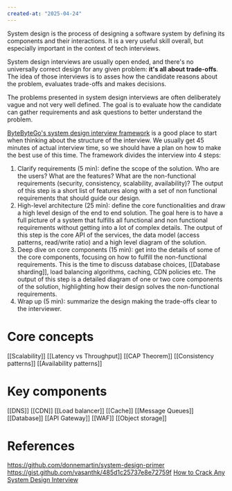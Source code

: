 ```yaml
---
created-at: "2025-04-24"
---
```


System design is the process of designing a software system by defining its components and their interactions. It is a very useful skill overall, but especially important in the context of tech interviews.

System design interviews are usually open ended, and there's no universally correct design for any given problem: **it's all about trade-offs**. The idea of those interviews is to asses how the candidate reasons about the problem, evaluates trade-offs and makes decisions.

The problems presented in system design interviews are often deliberately vague and not very well defined. The goal is to evaluate how the candidate can gather requirements and ask questions to better understand the problem.

[ByteByteGo's system design interview framework](https://youtu.be/i7twT3x5yv8) is a good place to start when thinking about the structure of the interview. We usually get 45 minutes of actual interview time, so we should have a plan on how to make the best use of this time. The framework divides the interview into 4 steps:

1. Clarify requirements (5 min): define the scope of the solution. Who are the users? What are the features? What are the non-functional requirements (security, consistency, scalability, availability)? The output of this step is a short list of features along with a set of non functional requirements that should guide our design.
2. High-level architecture (25 min): define the core functionalities and draw a high level design of the end to end solution. The goal here is to have a full picture of a system that fulfills all functional and non functional requirements without getting into a lot of complex details. The output of this step is the core API of the services, the data model (access patterns, read/write ratio) and a high level diagram of the solution.
3. Deep dive on core components (15 min): get into the details of some of the core components, focusing on how to fulfill the non-functional requirements. This is the time to discuss database choices, [[Database sharding]], load balancing algorithms, caching, CDN policies etc. The output of this step is a detailed diagram of one or two core components of the solution, highlighting how their design solves the non-functional requirements.
4. Wrap up (5 min): summarize the design making the trade-offs clear to the interviewer.

# Core concepts

[[Scalability]]
[[Latency vs Throughput]]
[[CAP Theorem]]
[[Consistency patterns]]
[[Availability patterns]]

# Key components

[[DNS]]
[[CDN]]
[[Load balancer]]
[[Cache]]
[[Message Queues]]
[[Database]]
[[API Gateway]]
[[WAF]]
[[Object storage]]

# References

https://github.com/donnemartin/system-design-primer
https://gist.github.com/vasanthk/485d1c25737e8e72759f
[How to Crack Any System Design Interview](https://www.youtube.com/watch?v=o-k7h2G3Gco)
